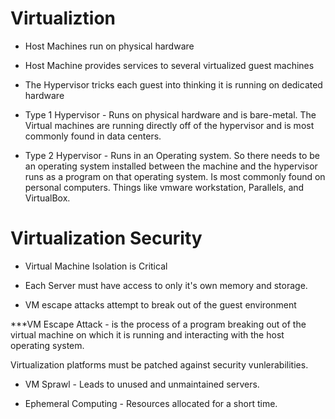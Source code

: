# Virtualiztion

- Host Machines run on physical hardware

- Host Machine provides services to several virtualized guest machines

- The Hypervisor tricks each guest into thinking it is running on dedicated hardware

- Type 1 Hypervisor - Runs on physical hardware and is bare-metal. The Virtual machines are running directly off of the hypervisor and is most commonly found in data centers.

- Type 2 Hypervisor - Runs in an Operating system. So there needs to be an operating system installed between the machine and the hypervisor runs as a program on that operating system. Is most commonly found on personal computers. Things like vmware workstation, Parallels, and VirtualBox. 

# Virtualization Security

- Virtual Machine Isolation is Critical

- Each Server must have access to only it's own memory and storage. 

- VM escape attacks attempt to break out of the guest environment

***VM Escape Attack - is the process of a program breaking out of the virtual machine on which it is running and interacting with the host operating system. 

Virtualization platforms must be patched against security vunlerabilities. 

- VM Sprawl - Leads to unused and unmaintained servers. 

- Ephemeral Computing - Resources allocated for a short time. 